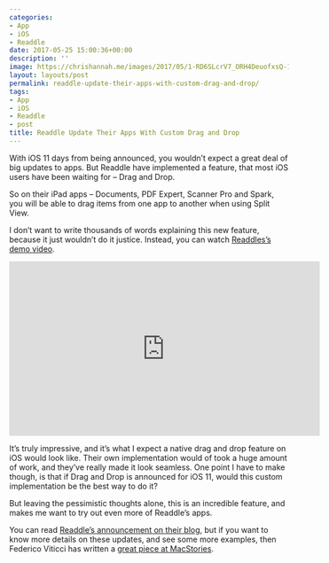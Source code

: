 ```yaml
---
categories:
- App
- iOS
- Readdle
date: 2017-05-25 15:00:36+00:00
description: ''
image: https://chrishannah.me/images/2017/05/1-RD6SLcrV7_ORH4DeuofxsQ-1.jpeg
layout: layouts/post
permalink: readdle-update-their-apps-with-custom-drag-and-drop/
tags:
- App
- iOS
- Readdle
- post
title: Readdle Update Their Apps With Custom Drag and Drop
---
```


<div class="kg-card-markdown">
<p>With iOS 11 days from being announced, you wouldn&#8217;t expect a great deal of big updates to apps. But Readdle have implemented a feature, that most iOS users have been waiting for &#8211; Drag and Drop.</p>
<p>So on their iPad apps &#8211; Documents, PDF Expert, Scanner Pro and Spark, you will be able to drag items from one app to another when using Split View.</p>
<p>I don&#8217;t want to write thousands of words explaining this new feature, because it just wouldn&#8217;t do it justice. Instead, you can watch <a href="https://www.youtube.com/watch?v=epzh9-rd-AI">Readdles&#8217;s demo video</a>.</p>
<p><iframe src="https://www.youtube.com/embed/epzh9-rd-AI" width="560" height="315" frameborder="0" allowfullscreen="allowfullscreen"></iframe></p>
<p>It&#8217;s truly impressive, and it&#8217;s what I expect a native drag and drop feature on iOS would look like. Their own implementation would of took a huge amount of work, and they&#8217;ve really made it look seamless. One point I have to make though, is that if Drag and Drop is announced for iOS 11, would this custom implementation be the best way to do it?</p>
<p>But leaving the pessimistic thoughts alone, this is an incredible feature, and makes me want to try out even more of Readdle&#8217;s apps.</p>
<p>You can read <a href="https://blog.readdle.com/drag-drop-between-readdle-apps-fd079c756b23">Readdle&#8217;s announcement on their blog</a>, but if you want to know more details on these updates, and see some more examples, then Federico Viticci has written a <a href="https://www.macstories.net/ios/readdle-brings-split-view-drag-drop-to-their-ipad-apps/">great piece at MacStories</a>.</p>
</div>
